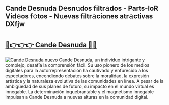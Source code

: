 ## Cande Desnuda D𝚎sn𝚞dos filtr𝚊dos - Parts-IoR Vid𝚎os f𝚘tos - N𝚞evas filtr𝚊ciones atr𝚊ctivas DXfjw

# <h2><a href="http://mbbs3r.tromn.icu/?c=Cande+Desnuda">🔗👉👉👉 Cande Desnuda 🔗🔗</a></h2>

[![Cande Desnuda nuevo](https://i.imgur.com/pEAQMta.gif)](http://mbbs3r.tromn.icu/?c=Cande+Desnuda)
Cande Desnuda, un individuo intrigante y complejo, desafía la comprensión fácil. Su uso pionero de los medios digitales para la autorrepresentación ha cautivado y enfurecido a los espectadores, encendiendo debates sobre la moralidad, la expresión artística y la naturaleza evolutiva de las comunidades en línea. A pesar de la ambigüedad de sus planes de futuro, su impacto en el mundo virtual es innegable. La determinación inquebrantable y el magnetismo innegable impulsan a Cande Desnuda a nuevas alturas en la comunidad digital.

